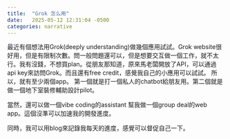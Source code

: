 ```yaml
---
title:  "Grok 怎么用"
date:   2025-05-12 12:31:04 -0500
categories: narrative
---
```


最近有個想法用Grok(deeply understanding)做幾個應用試試。Grok website很好用，但是有限制次數。問一般問題還可以，但是想要交互做一個工作，就不太行。我有沒錢，不想買plan。從朋友那知道，原來馬老闆開放了API，可以通過 api key來訪問Grok。而且還有free credit，感覺我自己的小應用可以試試。
所以，就有至少兩個app。 第一個就是打一個私人的chatbot給朋友用。第二個就是做一個地下室裝修輔助設計pilot。

當然，還可以做一個vibe coding的assistant 幫我做一個group deal的web app。這個沒準可以加速我的開發進度。

同時，我可以用blog來記錄我每天的進度，感覺可以督促自己一下。